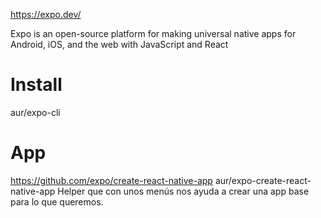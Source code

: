 https://expo.dev/

Expo is an open-source platform for making universal native apps for Android, iOS, and the web with JavaScript and React

# Install
aur/expo-cli


# App
https://github.com/expo/create-react-native-app
aur/expo-create-react-native-app
Helper que con unos menús nos ayuda a crear una app base para lo que queremos.
